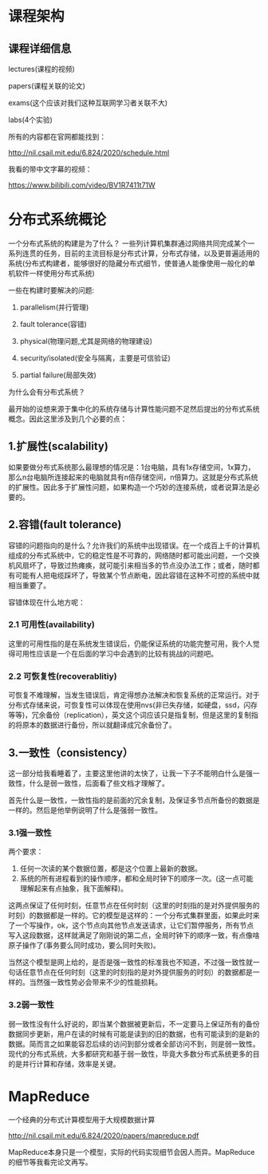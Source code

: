 # 课程架构
## 课程详细信息
lectures(课程的视频)

papers(课程关联的论文)

exams(这个应该对我们这种互联网学习者关联不大)

labs(4个实验)

所有的内容都在官网都能找到：

http://nil.csail.mit.edu/6.824/2020/schedule.html

我看的带中文字幕的视频：

https://www.bilibili.com/video/BV1R7411t71W
# 分布式系统概论
一个分布式系统的构建是为了什么？
一些列计算机集群通过网络共同完成某个一系列连贯的任务，目前的主流目标是分布式计算，分布式存储，以及更普遍适用的系统(分布式构建者，能够很好的隐藏分布式细节，使普通人能像使用一般化的单机软件一样使用分布式系统)

一些在构建时要解决的问题:

1. parallelism(并行管理)

2. fault tolerance(容错)

3. physical(物理问题,尤其是网络的物理建设)

4. security/isolated(安全与隔离，主要是可信验证)

5. partial failure(局部失效)

为什么会有分布式系统？

最开始的设想来源于集中化的系统存储与计算性能问题不足然后提出的分布式系统概念。因此这里涉及到几个必要的点：

## 1.扩展性(scalability)
如果要做分布式系统那么最理想的情况是：1台电脑，具有1x存储空间，1x算力，那么n台电脑所连接起来的电脑就具有n倍存储空间，n倍算力。这就是分布式系统的扩展性。因此多于扩展性问题，如果构造一个巧妙的连接系统，或者说算法是必要的。

## 2.容错(fault tolerance)

容错的问题指向的是什么？允许我们的系统中出现错误。在一个成百上千的计算机组成的分布式系统中，它的稳定性是不可靠的，网络随时都可能出问题，一个交换机风扇坏了，导致过热瘫痪，就可能引来相当多的节点没办法工作；或者，随时都有可能有人把电缆踩坏了，导致某个节点断电，因此容错在这种不可控的系统中就相当重要了。

容错体现在什么地方呢：
### 2.1 可用性(availability)
这里的可用性指的是在系统发生错误后，仍能保证系统的功能完整可用，我个人觉得可用性应该是一个在后面的学习中会遇到的比较有挑战的问题吧。
### 2.2 可恢复性(recoverablitiy)
可恢复不难理解，当发生错误后，肯定得想办法解决和恢复系统的正常运行。对于分布式存储来说，可恢复性可以体现在使用nvs(非已失存储，如硬盘，ssd，闪存等等)，冗余备份（replication），英文这个词应该只是指复制，但是这里的复制指的将原本的数据进行备份，所以就翻译成冗余备份了。

## 3.一致性（consistency）
这一部分给我看睡着了，主要这里他讲的太快了，让我一下子不能明白什么是强一致性，什么是弱一致性，后面看了些文档才理解了。

首先什么是一致性，一致性指的是前面的冗余复制，及保证多节点所备份的数据是一样的。然后是他举例说明了什么是强弱一致性。

### 3.1强一致性
两个要求：
1. 任何一次读的某个数据位置，都是这个位置上最新的数据。
2. 系统的所有进程看到的操作顺序，都和全局时钟下的顺序一次。(这一点可能理解起来有点抽象，我下面解释)。

这两点保证了任何时刻，任意节点在任何时刻（这里的时刻指的是对外提供服务的时刻）的数据都是一样的。它的模型是这样的：一个分布式集群里面，如果此时来了一个写操作，ok，这个节点向其他节点发送请求，让它们暂停服务，所有节点写入这段数据，这样就满足了刚刚说的第二点，全局时钟下的顺序一致，有点像啥原子操作了(事务要么同时成功，要么同时失败)。

当然这个模型是网上给的，是否是强一致性的标准我也不知道，不过强一致性就一句话任意节点在任何时刻（这里的时刻指的是对外提供服务的时刻）的数据都是一样的。当然强一致性势必会带来不少的性能损耗。

### 3.2弱一致性
弱一致性没有什么好说的，即当某个数据被更新后，不一定要马上保证所有的备份数据同步更新，用户在读的时候有可能是读到的旧的数据，也有可能读到的是新的数据。简而言之如果能容忍后续的访问到部分或者全部访问不到，则是弱一致性。现代的分布式系统，大多都研究和基于弱一致性，毕竟大多数分布式系统更多的目的是并行计算和存储，效率是关键。


# MapReduce

一个经典的分布式计算模型用于大规模数据计算

http://nil.csail.mit.edu/6.824/2020/papers/mapreduce.pdf

MapReduce本身只是一个模型，实际的代码实现细节会因人而异。MapReduce的细节等我看完论文再写。
